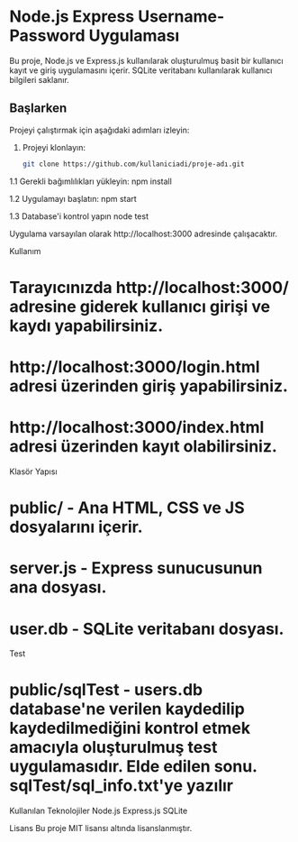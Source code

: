 # Node.js Express Username-Password Uygulaması

Bu proje, Node.js ve Express.js kullanılarak oluşturulmuş basit bir kullanıcı kayıt ve giriş uygulamasını içerir. SQLite veritabanı kullanılarak kullanıcı bilgileri saklanır.

## Başlarken

Projeyi çalıştırmak için aşağıdaki adımları izleyin:

1. Projeyi klonlayın:

   ```bash
   git clone https://github.com/kullaniciadi/proje-adı.git


1.1 Gerekli bağımlılıkları yükleyin:
    npm install

1.2 Uygulamayı başlatın:
    npm start

1.3 Database'i kontrol yapın
    node test

Uygulama varsayılan olarak http://localhost:3000 adresinde çalışacaktır.

Kullanım
# Tarayıcınızda http://localhost:3000/ adresine giderek kullanıcı girişi ve kaydı yapabilirsiniz.
# http://localhost:3000/login.html adresi üzerinden giriş yapabilirsiniz.
# http://localhost:3000/index.html adresi üzerinden kayıt olabilirsiniz.

Klasör Yapısı
# public/ - Ana HTML, CSS ve JS dosyalarını içerir.
# server.js - Express sunucusunun ana dosyası.
# user.db - SQLite veritabanı dosyası.

Test
# public/sqlTest - users.db database'ne verilen kaydedilip kaydedilmediğini kontrol etmek amacıyla oluşturulmuş test uygulamasıdır. Elde edilen sonu. sqlTest/sql_info.txt'ye yazılır

Kullanılan Teknolojiler
Node.js
Express.js
SQLite

Lisans
Bu proje MIT lisansı altında lisanslanmıştır.
